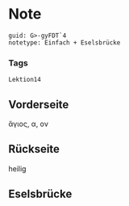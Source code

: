 # Note
```
guid: G>-gyFDT`4
notetype: Einfach + Eselsbrücke
```

### Tags
```
Lektion14
```

## Vorderseite
ἅγιος, α, ον

## Rückseite
heilig

## Eselsbrücke

